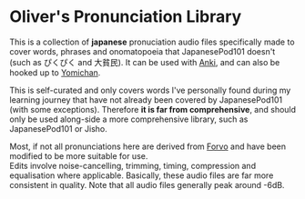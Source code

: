 <h1>Oliver's Pronunciation Library</h1>
<p>This is a collection of <b>japanese</b> pronuciation audio files specifically made to cover words, phrases and onomatopoeia that JapanesePod101 doesn't (such as ぴくぴく and 大貧民). It can be used with <a href="https://apps.ankiweb.net">Anki</a>, and can also be hooked up to <a href="https://foosoft.net/projects/yomichan">Yomichan</a>.</p>
<p>This is self-curated and only covers words I've personally found during my learning journey that have not already been covered by JapanesePod101 (with some exceptions). Therefore <b>it is far from comprehensive</b>, and should only be used along-side a more comprehensive library, such as JapanesePod101 or Jisho.</p>
<p>Most, if not all pronunciations here are derived from <a href="https://forvo.com">Forvo</a> and have been modified to be more suitable for use.
  <br>Edits involve noise-cancelling, trimming, timing, compression and equalisation where applicable. Basically, these audio files are far more consistent in quality. Note that all audio files generally peak around -6dB.
</p>
